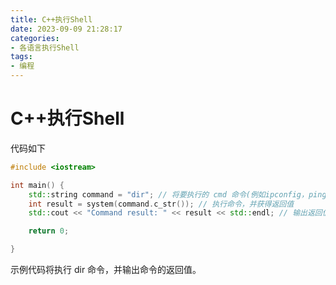 ```yaml
---
title: C++执行Shell
date: 2023-09-09 21:28:17
categories:
- 各语言执行Shell
tags:
- 编程
---
```


# C++执行Shell

代码如下

```c++
#include <iostream>

int main() {
    std::string command = "dir"; // 将要执行的 cmd 命令(例如ipconfig，ping等)
    int result = system(command.c_str()); // 执行命令，并获得返回值
    std::cout << "Command result: " << result << std::endl; // 输出返回值

    return 0;

}
```

示例代码将执行 dir 命令，并输出命令的返回值。
